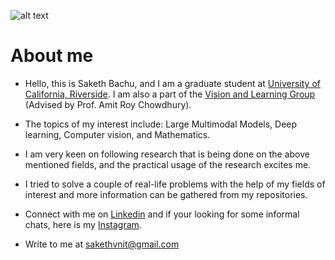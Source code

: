 ![alt text](https://github.com/sakethbachu/sakethbachu/blob/master/img/hw-04.png "Logo Title Text 1")

# About me
* Hello, this is Saketh Bachu, and I am a graduate student at [University of California, Riverside](https://www.ucr.edu/). I am also a part of the [Vision and Learning Group](https://vcg.ece.ucr.edu/) (Advised by Prof. Amit Roy Chowdhury).	

* The topics of my interest include: Large Multimodal Models, Deep learning, Computer vision, and Mathematics.

* I am very keen on following research that is being done on the above mentioned fields, and the practical usage of the research excites me.

* I tried to solve a couple of real-life problems with the help of my fields of interest and more information can be gathered from my repositories.

* Connect with me on [Linkedin](https://www.linkedin.com/in/saketh-bachu-7133ab171// "Linkedin") and if your looking for some informal chats, here is my [Instagram](https://www.instagram.com/saketh_01 "Instagram").

* Write to me at sakethvnit@gmail.com
